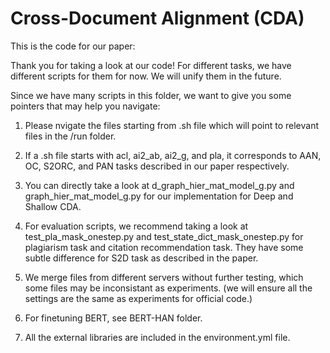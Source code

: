 # Cross-Document Alignment (CDA)
This is the code for our paper: 

Thank you for taking a look at our code!
For different tasks, we have different scripts for them for now. 
We will unify them in the future.

Since we have many scripts in this folder, we want to give you some pointers that may help you navigate:

1. Please nvigate the files starting from .sh file which will point to relevant files in the /run folder.

2. If a .sh file starts with acl, ai2_ab, ai2_g, and pla, it corresponds to AAN, OC, S2ORC, and PAN tasks described
in our paper respectively.

3. You can directly take a look at d_graph_hier_mat_model_g.py and graph_hier_mat_model_g.py for our implementation for
Deep and Shallow CDA.  

4. For evaluation scripts, we recommend taking a look at test_pla_mask_onestep.py and test_state_dict_mask_onestep.py for
plagiarism task and citation recommendation task. They have some subtle difference for S2D task as described in the paper.

5. We merge files from different servers without further testing, which some files may be inconsistant as experiments.
(we will ensure all the settings are the same as experiments for official code.)

6. For finetuning BERT, see BERT-HAN folder.

7. All the external libraries are included in the environment.yml file.
